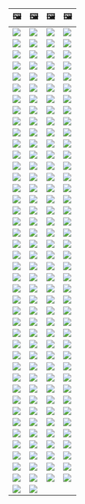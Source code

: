 | &#128444; | &#128444; | &#128444; | &#128444; |
|  ---  |  ---  |  ---  |  ---  |
| ![](2020_07_cloudflaredown.jpg) | ![](accdenied.jpg) | ![](annoyed.jpg) | ![](anonexist.jpg) |
| ![](aonurjm.jpg) | ![](apology.jpg) | ![](banvpn.jpg) | ![](banvpn2.jpg) |
| ![](blockedbyjustin.jpg) | ![](blockedbymatthewprince.jpg) | ![](blockedbymatthewprince2.jpg) | ![](border_patrol.jpg) |
| ![](browdifftbcx.gif) | ![](browserdiff.jpg) | ![](butitsdown.jpg) | ![](cf_deleteandkeep.jpg) |
| ![](cfblockbothuman.jpg) | ![](cfbloghtmledit.jpg) | ![](cfcenrev_01.jpg) | ![](cfcenrev_02.jpg) |
| ![](cfcenrev_03.jpg) | ![](cfdnsprob.jpg) | ![](cfdonate.jpg) | ![](cfdown2019.jpg) |
| ![](cfdowncfcom.jpg) | ![](cfdox_dox.jpg) | ![](cfdox_ex1.jpg) | ![](cfdox_ex2.jpg) |
| ![](cfdox_kill.jpg) | ![](cfdox_swat.jpg) | ![](cfdox_threat.jpg) | ![](cfdox_what.jpg) |
| ![](cferr1010bsig.jpg) | ![](cferr1016.jpg) | ![](cferr1016sp.jpg) | ![](cfhelp204144518.jpg) |
| ![](cfhelpforum.jpg) | ![](cfisnotanoption.jpg) | ![](cfmarketshare.jpg) | ![](cfsiryoublocked.jpg) |
| ![](cfspam01.jpg) | ![](cfspam02.jpg) | ![](cfspam03.jpg) | ![](cfspambrittany.jpg) |
| ![](cfspamtwtr.jpg) | ![](cfstrengthdata.jpg) | ![](cftestgoogle.jpg) | ![](cftmnt.jpg) |
| ![](cfublock.jpg) | ![](cfviopl_notdel.jpg) | ![](cfviopl_tp.jpg) | ![](cfvotm_01.jpg) |
| ![](cfvotm_02.jpg) | ![](cfwontobey.jpg) | ![](changeorgasn.jpg) | ![](changeorgtor.jpg) |
| ![](chinaphone.jpg) | ![](cloudflare_with_ddosguard.jpg) | ![](cloudflarechina.jpg) | ![](cloudflaredearuser.jpg) |
| ![](cloudflareinternalerror.jpg) | ![](cloudflareoutage-2020.jpg) | ![](crimeflare-logo.png) | ![](dhssaid.jpg) |
| ![](dnsfailtest.jpg) | ![](eastdakota_1273277839102656515.jpg) | ![](edw_snow.jpg) | ![](federalinterest.jpg) |
| ![](fedup_fucking_hcaptcha.jpg) | ![](firefox-cloudflare-dns-settings.jpg) | ![](firefoxdns.jpg) | ![](fixthedamn.jpg) |
| ![](freemoldybread.jpg) | ![](goodorbad.jpg) | ![](googlerecaptcha.jpg) | ![](hcaptcha_abrv.jpg) |
| ![](hcaptcha_chrome.jpg) | ![](honeypot.gif) | ![](howcfwork.jpg) | ![](howvpnwork.jpg) |
| ![](htmlalertcloudflare.jpg) | ![](htmlalertcloudflare2.jpg) | ![](iminurtls.jpg) | ![](imnotarobot.gif) |
| ![](imnotarobot.jpg) | ![](imunify360.jpg) | ![](isatpreview.jpg) | ![](ismmpreview.jpg) |
| ![](itsreallythatbad.jpg) | ![](iusetor_alith.jpg) | ![](liberapay.jpg) | ![](lynx_cloudflare.gif) |
| ![](matthew_prince.jpg) | ![](notfastervpn.jpg) | ![](nsaslide_prismcorp.gif) | ![](omsappl.jpg) |
| ![](omsdroid.jpg) | ![](omsirl.jpg) | ![](omsirl2.jpg) | ![](omsjsck.jpg) |
| ![](omsnote.jpg) | ![](omsstream.jpg) | ![](onemorestep.jpg) | ![](opennic.jpg) |
| ![](people.jpg) | ![](peopledonotthink.jpg) | ![](pizza.jpg) | ![](prism_gfe.jpg) |
| ![](prismattnsa.jpg) | ![](rssfeedovercf.jpg) | ![](runbeforeitstoolate.jpg) | ![](shadycloudflare.jpg) |
| ![](siteground.jpg) | ![](sniff2.gif) | ![](sorry.jpg) | ![](stopcf.jpg) |
| ![](tor_nontor_diff.jpg) | ![](twe_dz.jpg) | ![](twe_eptg.jpg) | ![](twe_ial.jpg) |
| ![](twe_jb.jpg) | ![](twe_lb.jpg) | ![](usershoulddecide.jpg) | ![](watcloudflare.jpg) |
| ![](wearetrulysorry.jpg) | ![](whoismp.jpg) | ![](whousetor.jpg) | ![](whydoihavetosolveacaptcha.jpg) |
| ![](word_cloudflarefree.jpg) | ![](wtfcf.jpg) | ![](telegram/0be13101e79fcb5e90c7e949c234040e.jpg) | ![](telegram/0ff5d6441c53720c194af7e61fbd89ac.jpg) |
| ![](telegram/003adf34b034f1eb38e83fcc41b045ab.jpg) | ![](telegram/4b644ffa2bfe836565dec686fb81238f.jpg) | ![](telegram/4cdf036c1e45f1e943dda3e26d4cffb9.jpg) | ![](telegram/8e3379b250ea970c8d59eba1d154b560.jpg) |
| ![](telegram/8f3ef93452628296440814c81b75bfeb.jpg) | ![](telegram/29b88092ed1f0091796d76baf07a7fbd.jpg) | ![](telegram/67a77bc9b1e1a741496716482f7f6322.jpg) | ![](telegram/79faadc7398477a7e1623af99a6ec9ae.jpg) |
| ![](telegram/320b8067457ce8c47838c4a07fad670b.jpg) | ![](telegram/668c1ba0df11d5d8ef81b24e767ea3f7.jpg) | ![](telegram/12134212fc9821e514a94888f3e2c902.jpg) | ![](telegram/a1e84595157d8ddc3985536878f53877.jpg) |
| ![](telegram/adf85b43581e1f68d4466c28e2c5c5fc.jpg) | ![](telegram/c81238387627b4bfd3dcd60f56d41626.jpg) | ![](telegram/cade80ec63cf119d8052cd5a8def2b3a.jpg) | ![](telegram/df2dc65af0ac66dcc68b3bfa9338bde3.jpg) |
| ![](telegram/f029fcf244af884f6628decb7b15a8a9.jpg) | ![](telegram/f6144c62db17a84c3bbd4d4f3eda8067.jpg) | ![](telegram/fe185b082ea67a734859b4ece650c4a5.jpg) | ![](clapclapclap.gif) |
| ![](mastodoncf.jpg) | ![](cape_starling.jpg) | ![](twittercf.jpg) | ![](blockedbycloudflare.jpg) |
| ![](onemorestep_apple.jpg) | ![](cfdown_2021march.jpg) |  ![](ssprotect.jpg) |  ![](matthew_prince_teen.jpg) |
| ![](pillory.jpg) | ![](blockedbymatthewprince3.jpg) | ![](error1020_01.jpg) | ![](error1020_02.jpg) |
| ![](bully.jpg) | ![](barrageemailcancelsubscription.jpg) |   |   |
